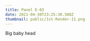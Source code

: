 ```yaml
---
title: Panel E-03
date: 2021-04-30T23:25:30.508Z
thumbnail: public/1st-Render-11.png
---
```

Big baby head